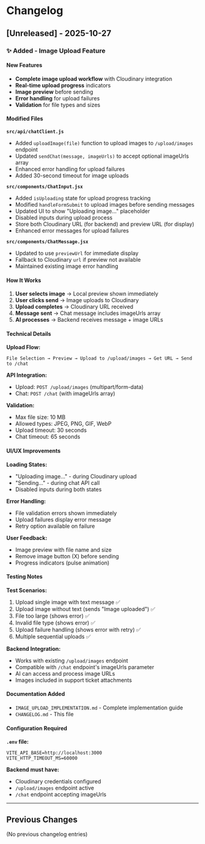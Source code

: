 # Changelog

## [Unreleased] - 2025-10-27

### ✨ Added - Image Upload Feature

#### New Features

- **Complete image upload workflow** with Cloudinary integration
- **Real-time upload progress** indicators
- **Image preview** before sending
- **Error handling** for upload failures
- **Validation** for file types and sizes

#### Modified Files

**`src/api/chatClient.js`**

- Added `uploadImage(file)` function to upload images to `/upload/images` endpoint
- Updated `sendChat(message, imageUrls)` to accept optional imageUrls array
- Enhanced error handling for upload failures
- Added 30-second timeout for image uploads

**`src/components/ChatInput.jsx`**

- Added `isUploading` state for upload progress tracking
- Modified `handleFormSubmit` to upload images before sending messages
- Updated UI to show "Uploading image..." placeholder
- Disabled inputs during upload process
- Store both Cloudinary URL (for backend) and preview URL (for display)
- Enhanced error messages for upload failures

**`src/components/ChatMessage.jsx`**

- Updated to use `previewUrl` for immediate display
- Fallback to Cloudinary `url` if preview not available
- Maintained existing image error handling

#### How It Works

1. **User selects image** → Local preview shown immediately
2. **User clicks send** → Image uploads to Cloudinary
3. **Upload completes** → Cloudinary URL received
4. **Message sent** → Chat message includes imageUrls array
5. **AI processes** → Backend receives message + image URLs

#### Technical Details

**Upload Flow:**

```
File Selection → Preview → Upload to /upload/images → Get URL → Send to /chat
```

**API Integration:**

- Upload: `POST /upload/images` (multipart/form-data)
- Chat: `POST /chat` (with imageUrls array)

**Validation:**

- Max file size: 10 MB
- Allowed types: JPEG, PNG, GIF, WebP
- Upload timeout: 30 seconds
- Chat timeout: 65 seconds

#### UI/UX Improvements

**Loading States:**

- "Uploading image..." - during Cloudinary upload
- "Sending..." - during chat API call
- Disabled inputs during both states

**Error Handling:**

- File validation errors shown immediately
- Upload failures display error message
- Retry option available on failure

**User Feedback:**

- Image preview with file name and size
- Remove image button (X) before sending
- Progress indicators (pulse animation)

#### Testing Notes

**Test Scenarios:**

1. Upload single image with text message ✅
2. Upload image without text (sends "Image uploaded") ✅
3. File too large (shows error) ✅
4. Invalid file type (shows error) ✅
5. Upload failure handling (shows error with retry) ✅
6. Multiple sequential uploads ✅

**Backend Integration:**

- Works with existing `/upload/images` endpoint
- Compatible with `/chat` endpoint's imageUrls parameter
- AI can access and process image URLs
- Images included in support ticket attachments

#### Documentation Added

- `IMAGE_UPLOAD_IMPLEMENTATION.md` - Complete implementation guide
- `CHANGELOG.md` - This file

#### Configuration Required

**`.env` file:**

```
VITE_API_BASE=http://localhost:3000
VITE_HTTP_TIMEOUT_MS=60000
```

**Backend must have:**

- Cloudinary credentials configured
- `/upload/images` endpoint active
- `/chat` endpoint accepting imageUrls

---

## Previous Changes

(No previous changelog entries)
